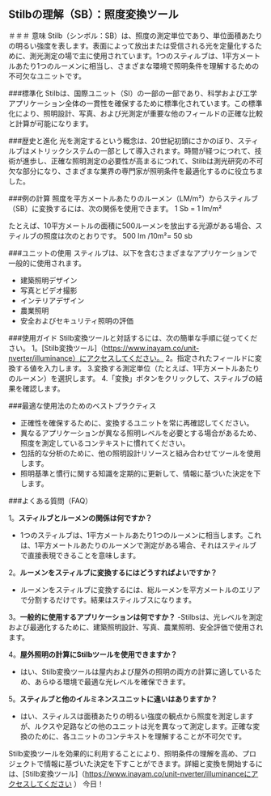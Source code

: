 ## Stilbの理解（SB）：照度変換ツール

＃＃＃ 意味
Stilb（シンボル：SB）は、照度の測定単位であり、単位面積あたりの明るい強度を表します。表面によって放出または受信される光を定量化するために、測光測定の場で主に使用されています。1つのスティルブは、1平方メートルあたり1つのルーメンに相当し、さまざまな環境で照明条件を理解するための不可欠なユニットです。

###標準化
Stilbは、国際ユニット（SI）の一部の一部であり、科学および工学アプリケーション全体の一貫性を確保するために標準化されています。この標準化により、照明設計、写真、および光測定が重要な他のフィールドの正確な比較と計算が可能になります。

###歴史と進化
光を測定するという概念は、20世紀初頭にさかのぼり、スティルブはメトリックシステムの一部として導入されます。時間が経つにつれて、技術が進歩し、正確な照明測定の必要性が高まるにつれて、Stilbは測光研究の不可欠な部分になり、さまざまな業界の専門家が照明条件を最適化するのに役立ちました。

###例の計算
照度を平方メートルあたりのルーメン（LM/m²）からスティルブ（SB）に変換するには、次の関係を使用できます。
1 Sb = 1 lm/m²

たとえば、10平方メートルの面積に500ルーメンを放出する光源がある場合、スティルブの照度は次のとおりです。
500 lm /10m²= 50 sb

###ユニットの使用
スティルブは、以下を含むさまざまなアプリケーションで一般的に使用されます。
- 建築照明デザイン
- 写真とビデオ撮影
- インテリアデザイン
- 農業照明
- 安全およびセキュリティ照明の評価

###使用ガイド
Stilb変換ツールと対話するには、次の簡単な手順に従ってください。
1。[Stilb変換ツール]（https://www.inayam.co/unit-nverter/illuminance）にアクセスしてください。
2。指定されたフィールドに変換する値を入力します。
3.変換する測定単位（たとえば、1平方メートルあたりのルーメン）を選択します。
4.「変換」ボタンをクリックして、スティルブの結果を確認します。

###最適な使用法のためのベストプラクティス
- 正確性を確保するために、変換するユニットを常に再確認してください。
- 異なるアプリケーションが異なる照明レベルを必要とする場合があるため、照度を測定しているコンテキストに慣れてください。
- 包括的な分析のために、他の照明設計リソースと組み合わせてツールを使用します。
- 照明基準と慣行に関する知識を定期的に更新して、情報に基づいた決定を下します。

###よくある質問（FAQ）

1。**スティルブとルーメンの関係は何ですか？**
-  1つのスティルブは、1平方メートルあたり1つのルーメンに相当します。これは、1平方メートルあたりのルーメンで測定がある場合、それはスティルブで直接表現できることを意味します。

2。**ルーメンをスティルブに変換するにはどうすればよいですか？**
- ルーメンをスティルブに変換するには、総ルーメンを平方メートルのエリアで分割するだけです。結果はスティルブスになります。

3。**一般的に使用するアプリケーションは何ですか？**
-Stilbsは、光レベルを測定および最適化するために、建築照明設計、写真、農業照明、安全評価で使用されます。

4。**屋外照明の計算にStilbツールを使用できますか？**
- はい、Stilb変換ツールは屋内および屋外の照明の両方の計算に適しているため、あらゆる環境で最適な光レベルを確保できます。

5。**スティルブと他のイルミネンスユニットに違いはありますか？**
- はい、スティルスは面積あたりの明るい強度の観点から照度を測定しますが、ルクスや足路などの他のユニットは光を異なって測定します。正確な変換のために、各ユニットのコンテキストを理解することが不可欠です。

Stilb変換ツールを効果的に利用することにより、照明条件の理解を高め、プロジェクトで情報に基づいた決定を下すことができます。詳細と変換を開始するには、[Stilb変換ツール]（https://www.inayam.co/unit-nverter/illuminanceにアクセスしてください ） 今日！